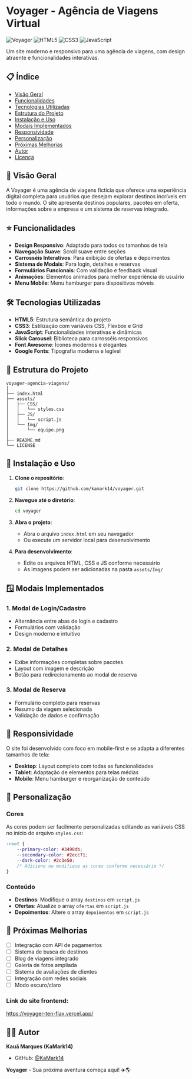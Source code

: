 # Voyager - Agência de Viagens Virtual

![Voyager](https://img.shields.io/badge/Voyager-Travel%20Agency-blue)
![HTML5](https://img.shields.io/badge/HTML5-E34F26?logo=html5&logoColor=white)
![CSS3](https://img.shields.io/badge/CSS3-1572B6?logo=css3&logoColor=white)
![JavaScript](https://img.shields.io/badge/JavaScript-F7DF1E?logo=javascript&logoColor=black)

Um site moderno e responsivo para uma agência de viagens, com design atraente e funcionalidades interativas.

## 📋 Índice

- [Visão Geral](#visão-geral)
- [Funcionalidades](#funcionalidades)
- [Tecnologias Utilizadas](#tecnologias-utilizadas)
- [Estrutura do Projeto](#estrutura-do-projeto)
- [Instalação e Uso](#instalação-e-uso)
- [Modais Implementados](#modais-implementados)
- [Responsividade](#responsividade)
- [Personalização](#personalização)
- [Próximas Melhorias](#próximas-melhorias)
- [Autor](#autor)
- [Licença](#licença)

## 🚀 Visão Geral

A Voyager é uma agência de viagens fictícia que oferece uma experiência digital completa para usuários que desejam explorar destinos incríveis em todo o mundo. O site apresenta destinos populares, pacotes em oferta, informações sobre a empresa e um sistema de reservas integrado.

## ⭐ Funcionalidades

- **Design Responsivo**: Adaptado para todos os tamanhos de tela
- **Navegação Suave**: Scroll suave entre seções
- **Carrosséis Interativos**: Para exibição de ofertas e depoimentos
- **Sistema de Modais**: Para login, detalhes e reservas
- **Formulários Funcionais**: Com validação e feedback visual
- **Animações**: Elementos animados para melhor experiência do usuário
- **Menu Mobile**: Menu hamburger para dispositivos móveis

## 🛠 Tecnologias Utilizadas

- **HTML5**: Estrutura semântica do projeto
- **CSS3**: Estilização com variáveis CSS, Flexbox e Grid
- **JavaScript**: Funcionalidades interativas e dinâmicas
- **Slick Carousel**: Biblioteca para carrosséis responsivos
- **Font Awesome**: Ícones modernos e elegantes
- **Google Fonts**: Tipografia moderna e legível

## 📁 Estrutura do Projeto

```
voyager-agencia-viagens/
│
├── index.html
├── assets/
│   ├── CSS/
│   │   └── styles.css
│   ├── JS/
│   │   └── script.js
│   └── Img/
│       └── equipe.png
│
├── README.md
└── LICENSE
```

## 🔧 Instalação e Uso

1. **Clone o repositório**:
   ```bash
   git clone https://github.com/kamark14/voyager.git
   ```

2. **Navegue até o diretório**:
   ```bash
   cd voyager
   ```

3. **Abra o projeto**:
   - Abra o arquivo `index.html` em seu navegador
   - Ou execute um servidor local para desenvolvimento

4. **Para desenvolvimento**:
   - Edite os arquivos HTML, CSS e JS conforme necessário
   - As imagens podem ser adicionadas na pasta `assets/Img/`

## 🪟 Modais Implementados

### 1. Modal de Login/Cadastro
- Alternância entre abas de login e cadastro
- Formulários com validação
- Design moderno e intuitivo

### 2. Modal de Detalhes
- Exibe informações completas sobre pacotes
- Layout com imagem e descrição
- Botão para redirecionamento ao modal de reserva

### 3. Modal de Reserva
- Formulário completo para reservas
- Resumo da viagem selecionada
- Validação de dados e confirmação

## 📱 Responsividade

O site foi desenvolvido com foco em mobile-first e se adapta a diferentes tamanhos de tela:

- **Desktop**: Layout completo com todas as funcionalidades
- **Tablet**: Adaptação de elementos para telas médias
- **Mobile**: Menu hamburger e reorganização de conteúdo

## 🎨 Personalização

### Cores
As cores podem ser facilmente personalizadas editando as variáveis CSS no início do arquivo `styles.css`:

```css
:root {
    --primary-color: #3498db;
    --secondary-color: #2ecc71;
    --dark-color: #2c3e50;
    /* Adicione ou modifique as cores conforme necessário */
}
```

### Conteúdo
- **Destinos**: Modifique o array `destinos` em `script.js`
- **Ofertas**: Atualize o array `ofertas` em `script.js`
- **Depoimentos**: Altere o array `depoimentos` em `script.js`

## 🔮 Próximas Melhorias

- [ ] Integração com API de pagamentos
- [ ] Sistema de busca de destinos
- [ ] Blog de viagens integrado
- [ ] Galeria de fotos ampliada
- [ ] Sistema de avaliações de clientes
- [ ] Integração com redes sociais
- [ ] Modo escuro/claro

### Link do site frontend:
https://voyager-ten-flax.vercel.app/

## 👨‍💻 Autor

**Kauã Marques (KaMark14)**

- GitHub: [@KaMark14](https://github.com/KaMark14)

**Voyager** - Sua próxima aventura começa aqui! ✈️🌎
